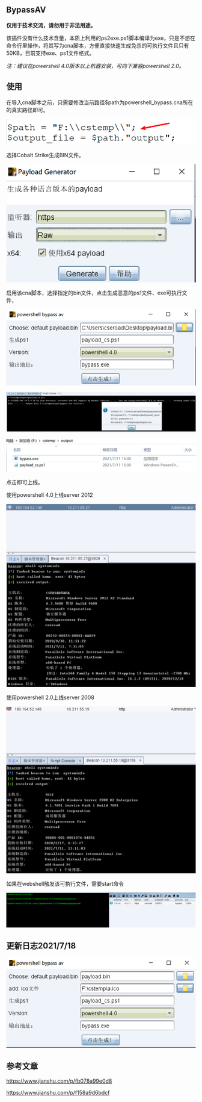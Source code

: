 ## BypassAV

**仅用于技术交流，请勿用于非法用途。**

该插件没有什么技术含量，本质上利用的ps2exe.ps1脚本编译为exe，只是不想在命令行里操作，将其写为cna脚本，方便直接快速生成免杀的可执行文件且只有50KB，目前支持exe、ps1文件格式。

*注：建议在powershell 4.0版本以上机器安装，可向下兼容powershell 2.0。*

## 使用 

在导入cna脚本之前，只需要修改当前路径$path为powershell_bypass.cna所在的真实路径即可。


![/image-20210712171240246](images/image-20210712171240246.png)

选择Cobalt Strike生成BIN文件。

![image-20210711183204262](images/image-20210711183204262.png)

启用该cna脚本，选择指定的bin文件，点击生成恶意的ps1文件、exe可执行文件，

![image-20210711183400378](images/image-20210711183400378.png)



![image-20210712164507542](images/image-20210712164507542.png)

![image-20210711183541272](images/image-20210711183541272.png)



点击即可上线。

使用powershell 4.0上线server 2012

![image-20210711183628292](images/image-20210711183628292.png)

使用powershell 2.0上线server 2008

![image-20210711183645879](images/image-20210711183645879.png)

如果在webshell触发该可执行文件，需要start命令

![image-20210713120053228](images/image-20210713120053228.png)

## 更新日志2021/7/18

![image-20210718161334709](images/image-20210718161334709.png)

## 参考文章

https://www.jianshu.com/p/fb078a99e0d8

https://www.jianshu.com/p/f158a9d6bdcf
